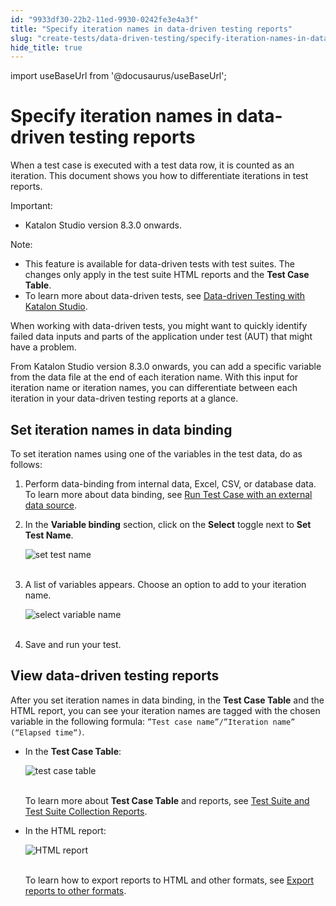 ```yaml
---
id: "9933df30-22b2-11ed-9930-0242fe3e4a3f"
title: "Specify iteration names in data-driven testing reports"
slug: "create-tests/data-driven-testing/specify-iteration-names-in-data-driven-testing-reports"
hide_title: true
---
```

import useBaseUrl from '@docusaurus/useBaseUrl';


# <a id="id" class="anchor_top_offset"/><a id="ariaid-title1" class="anchor_top_offset"/>Specify iteration names in data-driven testing reports

<p xmlns="http://www.w3.org/1999/xhtml" className="p">When a test case is executed with a test data row, it is counted as an iteration. This document shows you how to differentiate iterations in test reports.</p> 
<div xmlns="http://www.w3.org/1999/xhtml" className="note important note_important"><span className="note__title">Important:</span> <ul className="ul"><li className="li">Katalon Studio version 8.3.0 onwards.</li></ul></div>
<div xmlns="http://www.w3.org/1999/xhtml" className="note note note_note"><span className="note__title">Note:</span> <ul className="ul"><li className="li">This feature is available for data-driven tests with test suites. The changes only apply in the test suite HTML reports and the <strong className="ph b">Test Case Table</strong>.</li><li className="li">To learn more about data-driven tests, see <a className="xref" href="/docs/create-tests/data-driven-testing/data-driven-testing-with-katalon-studio">Data-driven Testing with Katalon Studio</a>.</li></ul></div>
<p xmlns="http://www.w3.org/1999/xhtml" className="p">When working with data-driven tests, you might want to quickly identify failed data inputs and parts of the application under test (AUT) that might have a problem.</p> 
<p xmlns="http://www.w3.org/1999/xhtml" className="p">From Katalon Studio version 8.3.0 onwards, you can add a specific variable from the data file at the end of each iteration name. With this input for iteration name or iteration names, you can differentiate between each iteration in your data-driven testing reports at a glance.</p> 

## <a id="id_1" class="anchor_top_offset"/>Set iteration names in data binding

<p xmlns="http://www.w3.org/1999/xhtml" className="p">To set iteration names using one of the variables in the test data, do as follows:</p> 
<ol xmlns="http://www.w3.org/1999/xhtml" className="ol"><li className="li">Perform data-binding from internal data, Excel, CSV, or database data. To learn more about data binding, see <a className="xref" href="/docs/create-tests/data-driven-testing/data-driven-testing-in-a-test-suite">Run Test Case with an external data source</a>.</li><li className="li"><p className="p">In the <strong className="ph b">Variable binding</strong> section, click on the <strong className="ph b">Select</strong> toggle next to <strong className="ph b">Set Test Name</strong>.</p><p className="p"><img className="image" src={useBaseUrl("https://github.com/katalon-studio/docs-images/raw/master/katalon-studio/how-to-guides/specify-iteration-names/set-test-name.png")} alt="set test name" /><br /><br /></p></li><li className="li"><p className="p">A list of variables appears. Choose an option to add to your iteration name.</p><p className="p"><img className="image" src={useBaseUrl("https://github.com/katalon-studio/docs-images/raw/master/katalon-studio/how-to-guides/specify-iteration-names/select-variable-name.png")} alt="select variable name" /><br /><br /></p></li><li className="li"><p className="p">Save and run your test.</p></li></ol> 

## <a id="id_2" class="anchor_top_offset"/>View data-driven testing reports

<p xmlns="http://www.w3.org/1999/xhtml" className="p">After you set iteration names in data binding, in the <strong className="ph b">Test Case Table</strong> and the HTML report, you can see your iteration names are tagged with the chosen variable in the following formula: <code className="ph codeph">”Test case name”/”Iteration name” (“Elapsed time“)</code>.</p> 
<ul xmlns="http://www.w3.org/1999/xhtml" className="ul"><li className="li">     <p className="p">In the <strong className="ph b">Test Case Table</strong>:</p>     <p className="p"><img className="image" src={useBaseUrl("https://github.com/katalon-studio/docs-images/raw/master/katalon-studio/how-to-guides/specify-iteration-names/test-cases-table.png")} alt="test case table" /><br /><br /></p>     <p className="p">To learn more about <strong className="ph b">Test Case Table</strong> and reports, see <a className="xref" href="/docs/analyze/reports/view-test-reports/view-test-reports-in-katalon-studio/view-test-suite-and-test-suite-collection-reports-in-katalon-studio">Test Suite and Test Suite Collection Reports</a>.</p>   </li><li className="li">     <p className="p">In the HTML report:</p>     <p className="p"><img className="image" src={useBaseUrl("https://github.com/katalon-studio/docs-images/raw/master/katalon-studio/how-to-guides/specify-iteration-names/html-report.png")} alt="HTML report" /><br /><br /></p>     <p className="p">To learn how to export reports to HTML and other formats, see <a className="xref" href="/docs/analyze/reports/view-test-reports/view-test-reports-in-katalon-studio/view-test-suite-and-test-suite-collection-reports-in-katalon-studio#id_7">Export reports to other formats</a>.</p>   </li></ul> 

